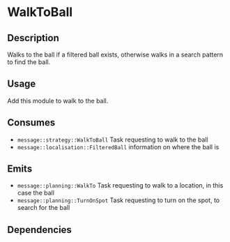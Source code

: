 # WalkToBall

## Description

Walks to the ball if a filtered ball exists, otherwise walks in a search pattern to find the ball.

## Usage

Add this module to walk to the ball.

## Consumes

- `message::strategy::WalkToBall` Task requesting to walk to the ball
- `message::localisation::FilteredBall` information on where the ball is

## Emits

- `message::planning::WalkTo` Task requesting to walk to a location, in this case the ball
- `message::planning::TurnOnSpot` Task requesting to turn on the spot, to search for the ball

## Dependencies
